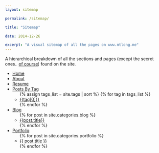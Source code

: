 ```yaml
---
layout: sitemap

permalink: /sitemap/

title: "Sitemap"

date: 2014-12-26

excerpt: "A visual sitemap of all the pages on www.mtlong.me"
---
```


A hierarchical breakdown of all the sections and pages (except the secret ones.. <a href="https://www.youtube.com/watch?v=dQw4w9WgXcQ">of course</a>) found on the site.

<div class="sitemap">

  <ul id="primaryNav" class="col5">
    <li id="home"><a href="/">Home</a></li>
    <li><a href="/about/">About</a></li>
    <li><a href="/resume/">Resume</a></li> 
    <li><a href="/tag/">Posts By Tag</a>
      <ul>
        {% assign tags_list = site.tags | sort %}  
        {% for tag in tags_list %} 
          <li><a href="/tag/{{tag[0] | replace:' ','-' | downcase}}/">{{tag[0]}}</a></li>
        {% endfor %}
      </ul>
    </li>
    <li><a href="/blog/">Blog</a>
      <ul>
        {% for post in site.categories.blog %}
          <li><a href="{{post.url}}">{{post.title}}</a></li>
        {% endfor %}
      </ul>
    </li>
    <li><a href="/portfolio/">Portfolio</a>
      <ul>
        {% for post in site.categories.portfolio %}
          <li><a href="{{ post.url }}">{{ post.title }}</a></li>
        {% endfor %}
      </ul>
    </li>
  </ul>
  
</div>

